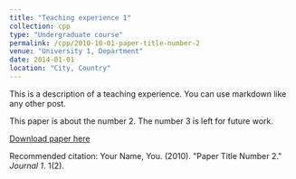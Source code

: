 ```yaml
---
title: "Teaching experience 1"
collection: cpp
type: "Undergraduate course"
permalink: /cpp/2010-10-01-paper-title-number-2
venue: "University 1, Department"
date: 2014-01-01
location: "City, Country"
---
```


This is a description of a teaching experience. You can use markdown like any other post.


This paper is about the number 2. The number 3 is left for future work.

[Download paper here](http://academicpages.github.io/files/paper2.pdf)

Recommended citation: Your Name, You. (2010). "Paper Title Number 2." <i>Journal 1</i>. 1(2).
